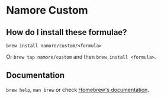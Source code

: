 # Namore Custom

## How do I install these formulae?

`brew install namore/custom/<formula>`

Or `brew tap namore/custom` and then `brew install <formula>`.

## Documentation

`brew help`, `man brew` or check [Homebrew's documentation](https://docs.brew.sh).
